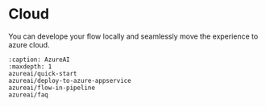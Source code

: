 # Cloud

You can develope your flow locally and seamlessly move the experience to azure cloud.

```{toctree}
:caption: AzureAI
:maxdepth: 1
azureai/quick-start
azureai/deploy-to-azure-appservice
azureai/flow-in-pipeline
azureai/faq
```